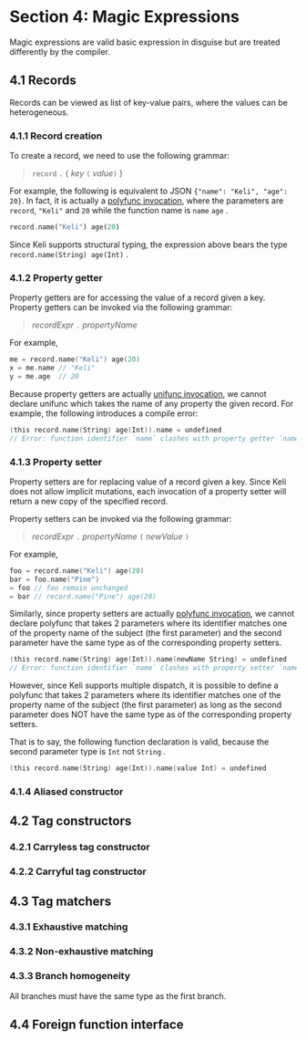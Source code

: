 # Section 4: Magic Expressions

Magic expressions are valid basic expression in disguise but are treated differently by the compiler.

## 4.1 Records

Records can be viewed as list of key-value pairs, where the values can be heterogeneous.

### 4.1.1 Record creation

To create a record, we need to use the following grammar:

> `record` `.` { _key_ `(` _value_`)` }

For example, the following is equivalent to JSON `{"name": "Keli", "age": 20}`. In fact, it is actually a [polyfunc invocation](section-3-expressions.md#3-3-4-polyfunc-invocations), where the parameters are `record`, `"Keli"` and `20` while the function name is `name` `age` . 

```haskell
record.name("Keli") age(20)
```

Since Keli supports structural typing, the expression above bears the type `record.name(String) age(Int)` . 

### 4.1.2 Property getter

Property getters are for accessing the value of a record given a key.  Property getters can be invoked via the following grammar:

> _recordExpr_ `.` _propertyName_

 For example,

```c
me = record.name("Keli") age(20)
x = me.name // "Keli"
y = me.age  // 20
```

Because property getters are actually [unifunc invocation](section-3-expressions.md#3-3-3-unifunc-invocations), we cannot declare unifunc which takes the name of any property the given record. For example, the following introduces a compile error:

```c
(this record.name(String) age(Int)).name = undefined 
// Error: function identifier `name` clashes with property getter `name` 
```

### 4.1.3 Property setter

Property setters are for replacing value of a record given a key. Since Keli does not allow implicit mutations, each invocation of a property setter will return a new copy of the specified record.

Property setters can be invoked via the following grammar:

> _recordExpr_ `.` _propertyName_ `(` _newValue_ `)`

For example,

```c
foo = record.name("Keli") age(20)
bar = foo.name("Pine") 
= foo // foo remain unchanged
= bar // record.name("Pine") age(20)
```

Similarly, since property setters are actually [polyfunc invocation](section-3-expressions.md#3-3-4-polyfunc-invocations), we cannot declare polyfunc that takes 2 parameters where its identifier matches one of the property name of the subject \(the first parameter\) and the second parameter have the same type as of the corresponding property setters. 

```c
(this record.name(String) age(Int)).name(newName String) = undefined 
// Error: function identifier `name` clashes with property setter `name`
```

However, since Keli supports multiple dispatch, it is possible to define a polyfunc that takes 2 parameters where its identifier matches one of the property name of the subject \(the first parameter\) as long as the second parameter does NOT have the same type as of the corresponding property setters.

That is to say, the following function declaration is valid, because the second parameter type is `Int` not `String` . 

```c
(this record.name(String) age(Int)).name(value Int) = undefined 
```

### 4.1.4 Aliased constructor

## 4.2 Tag constructors

### 4.2.1 Carryless tag constructor

### 4.2.2 Carryful tag constructor

## 4.3 Tag matchers

### 4.3.1 Exhaustive matching

### 4.3.2 Non-exhaustive matching

### 4.3.3 Branch homogeneity

All branches must have the same type as the first branch.  

## 4.4 Foreign function interface

